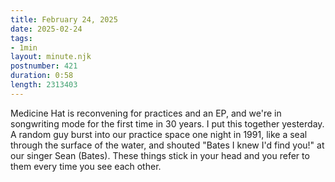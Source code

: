```yaml
---
title: February 24, 2025
date: 2025-02-24
tags:
- 1min
layout: minute.njk
postnumber: 421
duration: 0:58
length: 2313403
---
```

Medicine Hat is reconvening for practices and an EP, and we're in songwriting mode for the first time in 30 years. I put this together yesterday. A random guy burst into our practice space one night in 1991, like a seal through the surface of the water, and shouted "Bates I knew I'd find you!" at our singer Sean (Bates).  These things stick in your head and you refer to them every time you see each other. 